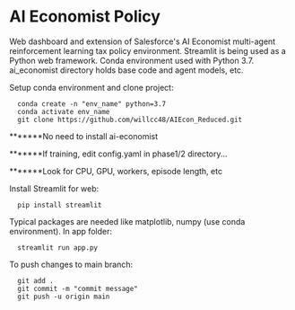 # AI Economist Policy
Web dashboard and extension of Salesforce's AI Economist multi-agent reinforcement learning tax policy environment. Streamlit is being used as a Python web framework. Conda environment used with Python 3.7. ai_economist directory holds base code and agent models, etc.

Setup conda environment and clone project:

      conda create -n "env_name" python=3.7
      conda activate env_name
      git clone https://github.com/willcc48/AIEcon_Reduced.git

*******No need to install ai-economist

*******If training, edit config.yaml in phase1/2 directory...

*******Look for CPU, GPU, workers, episode length, etc

Install Streamlit for web:

      pip install streamlit

Typical packages are needed like matplotlib, numpy (use conda environment). In app folder:

      streamlit run app.py

To push changes to main branch:

      git add .
      git commit -m "commit message"
      git push -u origin main
